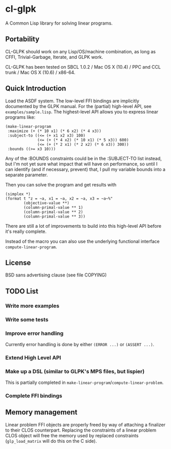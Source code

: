 # cl-glpk

A Common Lisp library for solving linear programs.

## Portability

CL-GLPK should work on any Lisp/OS/machine combination, as long as CFFI,
Trivial-Garbage, Iterate, and GLPK work.

CL-GLPK has been tested on SBCL 1.0.2 / Mac OS X (10.4) / PPC and CCL trunk /
Mac OS X (10.6) / x86-64.

## Quick Introduction

Load the ASDF system. The low-level FFI bindings are implicitly documented by
the GLPK manual. For the (partial) high-level API, see `examples/sample.lisp`. The highest-level API allows you to express linear programs like:

    (make-linear-program
     :maximize (+ (* 10 x1) (* 6 x2) (* 4 x3))
     :subject-to ((<= (+ x1 x2 x3) 100)
                  (<= (+ (* 4 x2) (* 10 x1) (* 5 x3)) 600)
                  (<= (+ (* 2 x1) (* 2 x2) (* 6 x3)) 300))
     :bounds ((>= x3 10)))

Any of the :BOUNDS constraints could be in the :SUBJECT-TO list instead, but I'm
not yet sure what impact that will have on performance, so until I can identify
(and if necessary, prevent) that, I pull my variable bounds into a separate
parameter.

Then you can solve the program and get results with

    (simplex *)
    (format t "z = ~a, x1 = ~a, x2 = ~a, x3 = ~a~%"
            (objective-value **)
            (column-primal-value ** 1)
            (column-primal-value ** 2)
            (column-primal-value ** 3))

There are still a lot of improvements to build into this high-level API before
it's really complete.

Instead of the macro you can also use the underlying functional interface
`compute-linear-program`.

## License

BSD sans advertising clause (see file COPYING)

## TODO List

### Write more examples

### Write some tests

### Improve error handling

Currently error handling is done by either `(ERROR ...)` or `(ASSERT ...)`.

### Extend High Level API

### Make up a DSL (similar to GLPK's MPS files, but lispier)

This is partially completed in `make-linear-program`/`compute-linear-problem`.

### Complete FFI bindings

## Memory management

Linear problem FFI objects are properly freed by way of attaching a
finalizer to their CLOS counterpart. Replacing the constraints of
a linear problem CLOS object will free the memory used by replaced
constraints (`glp_load_matrix` will do this on the C side).

